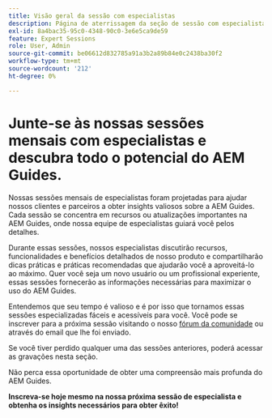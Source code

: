 ```yaml
---
title: Visão geral da sessão com especialistas
description: Página de aterrissagem da seção de sessão com especialistas.
exl-id: 8a4bac35-95c0-4348-90c0-3e6e5ca9de59
feature: Expert Sessions
role: User, Admin
source-git-commit: be06612d832785a91a3b2a89b84e0c2438ba30f2
workflow-type: tm+mt
source-wordcount: '212'
ht-degree: 0%

---
```


# Junte-se às nossas sessões mensais com especialistas e descubra todo o potencial do AEM Guides.

Nossas sessões mensais de especialistas foram projetadas para ajudar nossos clientes e parceiros a obter insights valiosos sobre a AEM Guides. Cada sessão se concentra em recursos ou atualizações importantes na AEM Guides, onde nossa equipe de especialistas guiará você pelos detalhes.

Durante essas sessões, nossos especialistas discutirão recursos, funcionalidades e benefícios detalhados de nosso produto e compartilharão dicas práticas e práticas recomendadas que ajudarão você a aproveitá-lo ao máximo. Quer você seja um novo usuário ou um profissional experiente, essas sessões fornecerão as informações necessárias para maximizar o uso do AEM Guides.

Entendemos que seu tempo é valioso e é por isso que tornamos essas sessões especializadas fáceis e acessíveis para você. Você pode se inscrever para a próxima sessão visitando o nosso [fórum da comunidade](https://experienceleaguecommunities.adobe.com/t5/experience-manager-guides/ct-p/aem-xml-documentation?profile.language=pt) ou através do email que lhe foi enviado.

Se você tiver perdido qualquer uma das sessões anteriores, poderá acessar as gravações nesta seção.

Não perca essa oportunidade de obter uma compreensão mais profunda do AEM Guides.

**Inscreva-se hoje mesmo na nossa próxima sessão de especialista e obtenha os insights necessários para obter êxito!**
